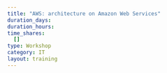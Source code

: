 ```yaml
---
title: "AWS: architecture on Amazon Web Services"
duration_days:
duration_hours:
time_shares:
  []
type: Workshop
category: IT
layout: training
---
```

